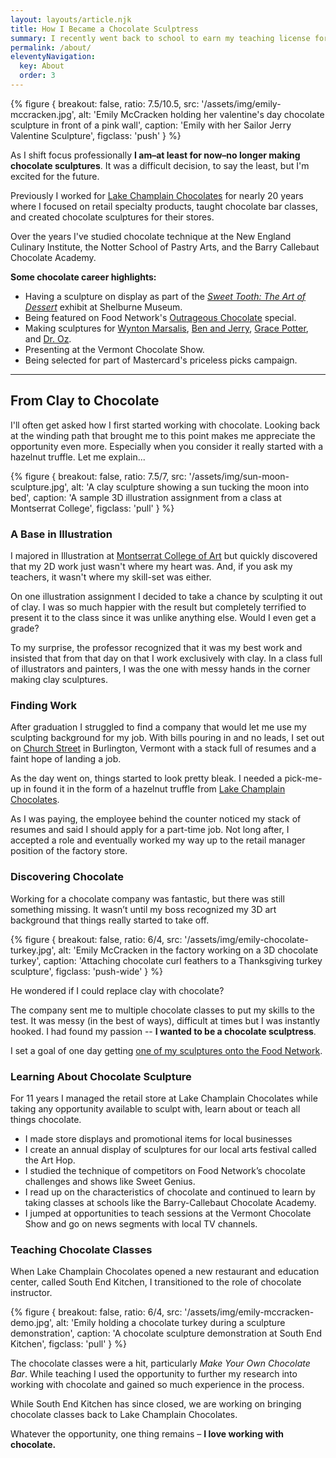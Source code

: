 ```yaml
---
layout: layouts/article.njk
title: How I Became a Chocolate Sculptress
summary: I recently went back to school to earn my teaching license for K-12 art education. My art teachers always had a profound impact on me and their guideance is what eventually led me to be able to make art out of chocolate. Now I'm hoping I can help kids find their creative spark.
permalink: /about/
eleventyNavigation:
  key: About
  order: 3
---
```




{% figure {
    breakout: false,
    ratio: 7.5/10.5,
    src: '/assets/img/emily-mccracken.jpg',
    alt: 'Emily McCracken holding her valentine\'s day chocolate sculpture in front of a pink wall',
    caption: 'Emily with her Sailor Jerry Valentine Sculpture',
    figclass: 'push'
} %}

As I shift focus professionally **I am&#8211;at least for now&#8211;no longer making chocolate sculptures**. It was a difficult decision, to say the least, but I'm excited for the future.

Previously I worked for [Lake Champlain Chocolates](http://www.lakechamplainchocolates/) for nearly 20 years where I focused on retail specialty products, taught chocolate bar classes, and created chocolate sculptures for their stores.

Over the years I've studied chocolate technique at the New England Culinary Institute, the Notter School of Pastry Arts, and the Barry Callebaut Chocolate Academy.

**Some chocolate career highlights:**

* Having a sculpture on display as part of the [_Sweet Tooth: The Art of Dessert_](https://shelburnemuseum.org/exhibition/sweet-tooth-art-dessert/) exhibit at Shelburne Museum.
* Being featured on Food Network's [Outrageous Chocolate](https://www.foodnetwork.com/shows/outrageous/episodes/chocolate) special.
* Making sculptures for [Wynton Marsalis](/posts/2010/chocolate-trumpet-for-wyton-marsalis/), [Ben and Jerry](/posts/2011/ben-jerry-chocolate-portraits/), [Grace Potter](/posts/2012/grand-point-north-review/), and [Dr. Oz](/posts/2012/dr-oz-chocolate-sculptures/).
* Presenting at the Vermont Chocolate Show.
* Being selected for part of Mastercard's priceless picks campaign.

---

## From Clay to Chocolate

I'll often get asked how I first started working with chocolate. Looking back at the winding path that brought me to this point makes me appreciate the opportunity even more. Especially when you consider it really started with a hazelnut truffle. Let me explain...

{% figure {
    breakout: false,
    ratio: 7.5/7,
    src: '/assets/img/sun-moon-sculpture.jpg',
    alt: 'A clay sculpture showing a sun tucking the moon into bed',
    caption: 'A sample 3D illustration assignment from a class at Montserrat College',
    figclass: 'pull'
} %}

### A Base in Illustration

I majored in Illustration at [Montserrat College of Art](http://montserrat.edu/) but quickly discovered that my 2D work just wasn't where my heart was. And, if you ask my teachers, it wasn't where my skill-set was either.

On one illustration assignment I decided to take a chance by sculpting it out of clay. I was so much happier with the result but completely terrified to present it to the class since it was unlike anything else. Would I even get a grade?

To my surprise, the professor recognized that it was my best work and insisted that from that day on that I work exclusively with clay. In a class full of illustrators and painters, I was the one with messy hands in the corner making clay sculptures.

### Finding Work

After graduation I struggled to find a company that would let me use my sculpting background for my job. With bills pouring in and no leads, I set out on [Church Street](http://www.churchstmarketplace.com/) in Burlington, Vermont with a stack full of resumes and a faint hope of landing a job.

As the day went on, things started to look pretty bleak. I needed a pick-me-up in found it in the form of a hazelnut truffle from [Lake Champlain Chocolates](http://www.lakechamplainchocolates.com/).

As I was paying, the employee behind the counter noticed my stack of resumes and said I should apply for a part-time job. Not long after, I accepted a role and eventually worked my way up to the retail manager position of the factory store.

### Discovering Chocolate

Working for a chocolate company was fantastic, but there was still something missing. It wasn’t until my boss recognized my 3D art background that things really started to take off.

{% figure {
    breakout: false,
    ratio: 6/4,
    src: '/assets/img/emily-chocolate-turkey.jpg',
    alt: 'Emily McCracken in the factory working on a 3D chocolate turkey',
    caption: 'Attaching chocolate curl feathers to a Thanksgiving turkey sculpture',
    figclass: 'push-wide'
} %}

He wondered if I could replace clay with chocolate?

The company sent me to multiple chocolate classes to put my skills to the test. It was messy (in the best of ways), difficult at times but I was instantly hooked. I had found my passion -- **I wanted to be a chocolate sculptress**.

I set a goal of one day getting [one of my sculptures onto the Food Network](/journal/2015/02/a-dream-come-true/).

### Learning About Chocolate Sculpture

For 11 years I managed the retail store at Lake Champlain Chocolates while taking any opportunity available to sculpt with, learn about or teach all things chocolate.

* I made store displays and promotional items for local businesses
* I create an annual display of sculptures for our local arts festival called the Art Hop.
* I studied the technique of competitors on Food Network’s chocolate challenges and shows like Sweet Genius.
* I read up on the characteristics of chocolate and continued to learn by taking classes at schools like the Barry-Callebaut Chocolate Academy.
* I jumped at opportunities to teach sessions at the Vermont Chocolate Show and go on news segments with local TV channels.

### Teaching Chocolate Classes

When Lake Champlain Chocolates opened a new restaurant and education center, called South End Kitchen, I transitioned to the role of chocolate instructor.

{% figure {
    breakout: false,
    ratio: 6/4,
    src: '/assets/img/emily-mccracken-demo.jpg',
    alt: 'Emily holding a chocolate turkey during a sculpture demonstration',
    caption: 'A chocolate sculpture demonstration at South End Kitchen',
    figclass: 'pull'
} %}

The chocolate classes were a hit, particularly _Make Your Own Chocolate Bar_. While teaching I used the opportunity to further my research into working with chocolate and gained so much experience in the process.

While South End Kitchen has since closed, we are working on bringing chocolate classes back to Lake Champlain Chocolates.

Whatever the opportunity, one thing remains – **I love working with chocolate.**
